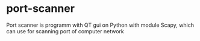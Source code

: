 # port-scanner
<div>Port scanner is programm with QT gui on Python with module Scapy, which can use for scanning port of computer network</div>
